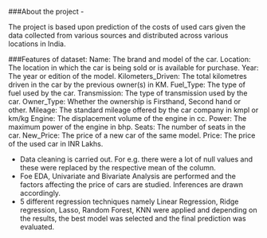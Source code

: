 ###About the project -

The project is based upon prediction of the costs of used cars given the data collected from various sources and distributed across various locations in India. 

###Features of dataset:
Name: The brand and model of the car.
Location: The location in which the car is being sold or is available for purchase.
Year: The year or edition of the model.
Kilometers_Driven: The total kilometres driven in the car by the previous owner(s) in KM.
Fuel_Type: The type of fuel used by the car.
Transmission: The type of transmission used by the car.
Owner_Type: Whether the ownership is Firsthand, Second hand or other.
Mileage: The standard mileage offered by the car company in kmpl or km/kg
Engine: The displacement volume of the engine in cc.
Power: The maximum power of the engine in bhp.
Seats: The number of seats in the car.
New_Price: The price of a new car of the same model.
Price: The price of the used car in INR Lakhs.

- Data cleaning is carried out. For e.g. there were a lot of null values and these were replaced by the respective mean of the column.
- Foe EDA, Univariate and Bivariate Analysis are performed and the factors affecting the price of cars are studied. Inferences are drawn accordingly.
- 5 different regression techniques namely Linear Regression, Ridge regression, Lasso, Random Forest, KNN were applied and depending on the results, the best model was selected and the final prediction was evaluated.
